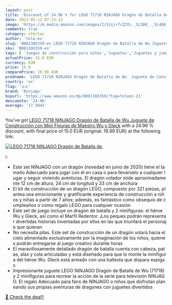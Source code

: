 ```yaml
---
layout: post
title: 'Discount of 24.96 % for LEGO 71718 NINJAGO Dragón de Batalla de '
date: 2021-05-12 07:23:13
image: 'https://m.media-amazon.com/images/I/51sj+7cZ2YL._SL500_._SL400_.jpg'
comments: true
category: ofertas
author: 'tole.es'
slug: 'B0813QX3S9-es LEGO 71718 NINJAGO Dragón de Batalla de Wu Juguete de...'
sku: 'B0813QX3S9-es'
tags: [ 'Juegos de construcción para niños','Juguetes','Juguetes y juegos','lego','ninjago', ]
actualPrice: 15.0 EUR
currency: EUR
price: 15.0
comparePrice: 19.99 EUR
prodname: 'LEGO 71718 NINJAGO Dragón de Batalla de Wu  Juguete de Construcción con Mini Figuras de Maestro Wu y Gleck'
country: 'es'
flag: '🇪🇸'
brand: 'Ninjago'
buyurl: 'https://www.amazon.es/dp/B0813QX3S9/?tag=tolees-21'
descuento: '24.96'
average: '17.5045'
---
```


You've got [LEGO 71718 NINJAGO Dragón de Batalla de Wu  Juguete de Construcción con Mini Figuras de Maestro Wu y Gleck](https://www.amazon.es/dp/B0813QX3S9/?tag=tolees-21) with a  24.96 % discount, with final price of 15.0 EUR (original: 19.99 EUR) at the following link:

[![LEGO 71718 NINJAGO Dragón de Batalla de ](https://m.media-amazon.com/images/I/51sj+7cZ2YL._SL500_._SL400_.jpg)](https://www.amazon.es/dp/B0813QX3S9/?tag=tolees-21)

ℹ️:

- Este set NINJAGO con un dragón (novedad en junio de 2020) tiene el tamaño Adecuado para jugar con él en casa o para llevárselo a cualquier lugar y seguir viviendo aventuras. El dragón volador mide aproximadamente 12 cm de altura, 24 cm de longitud y 33 cm de anchura
- El kit de construcción de un dragón LEGO, compuesto por 321 piezas, plantea una emocionante y gratificante experiencia de construcción a niños y niñas a partir de 7 años; además, es fantástico como obsequio de cumpleaños o como regalo LEGO para cualquier ocasión
- Este set de juego incluye un dragón de batalla y 2 minifiguras: el héroe Wu y Gleck, así como el Marfil Redentor. ¡Los peques podrán representar divertidas historias inventadas por ellos en las que triunfará el personaje que quieran
- No necesita pilas. Este set de construcción de un dragón volará hacia el cielo alimentado exclusivamente por la imaginación de los niños, quienes podrán entregarse al juego creativo durante horas
- El maravillosamente detallado dragón de batalla cuenta con cabeza, patas, alas y cola articuladas y está diseñado para que lo monte la minifigura del héroe Wu. Gleck está armado con una ballesta que dispara espigas
- Impresionante juguete LEGO NINJAGO Dragón de Batalla de Wu (71718) y 2 minifiguras para recrear la acción de la serie para televisión NINJAGO. El regalo Adecuado para fans de NINJAGO o niños que disfrutan planeando sus propias aventuras de dragones con juguetes divertidos

[🛒 Check the deal!!](https://www.amazon.es/dp/B0813QX3S9/?tag=tolees-21)
